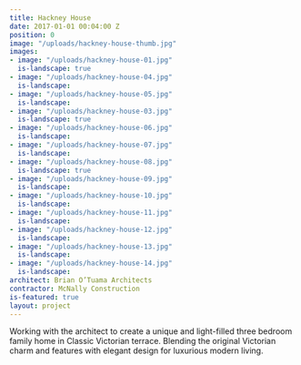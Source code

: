 ```yaml
---
title: Hackney House
date: 2017-01-01 00:04:00 Z
position: 0
image: "/uploads/hackney-house-thumb.jpg"
images:
- image: "/uploads/hackney-house-01.jpg"
  is-landscape: true
- image: "/uploads/hackney-house-04.jpg"
  is-landscape: 
- image: "/uploads/hackney-house-05.jpg"
  is-landscape: 
- image: "/uploads/hackney-house-03.jpg"
  is-landscape: true
- image: "/uploads/hackney-house-06.jpg"
  is-landscape: 
- image: "/uploads/hackney-house-07.jpg"
  is-landscape: 
- image: "/uploads/hackney-house-08.jpg"
  is-landscape: true
- image: "/uploads/hackney-house-09.jpg"
  is-landscape: 
- image: "/uploads/hackney-house-10.jpg"
  is-landscape: 
- image: "/uploads/hackney-house-11.jpg"
  is-landscape: 
- image: "/uploads/hackney-house-12.jpg"
  is-landscape: 
- image: "/uploads/hackney-house-13.jpg"
  is-landscape: 
- image: "/uploads/hackney-house-14.jpg"
  is-landscape: 
architect: Brian O’Tuama Architects
contractor: McNally Construction
is-featured: true
layout: project
---
```


Working with the architect to create a unique and light-filled three bedroom family home in Classic Victorian terrace. Blending the original Victorian charm and features with elegant design for luxurious modern living.
